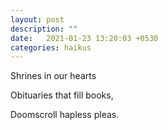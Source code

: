 ```yaml
---
layout: post
description: ""
date:   2021-01-23 13:20:03 +0530
categories: haikus
---
```

Shrines in our hearts

Obituaries that fill books,

Doomscroll hapless pleas.

